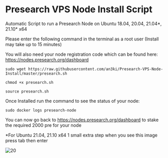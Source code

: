 # Presearch VPS Node Install Script

Automatic Script to run a Presearch Node on Ubuntu 18.04, 20.04, 21.04*, 21.10*  x64

Please enter the following command in the terminal as a root user (Install may take up to 15 minutes)

You will also need your node registration code which can be found here: https://nodes.presearch.org/dashboard

	sudo wget https://raw.githubusercontent.com/an3ki/Presearch-VPS-Node-Install/master/presearch.sh

	chmod +x presearch.sh

	source presearch.sh


Once Installed run the command to see the status of your node:
	
	sudo docker logs presearch-node
  
You can now go back to https://nodes.presearch.org/dashboard to stake the required 2000 pre for your node




*For Ubuntu 21.04, 21.10 x64 1 small extra step when you see this image press tab then enter

![20](https://user-images.githubusercontent.com/4707851/140717268-ec91a57c-d9e7-4bf4-b753-41399cb5f428.png)
	
